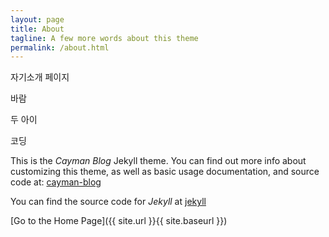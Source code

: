 ```yaml
---
layout: page
title: About
tagline: A few more words about this theme
permalink: /about.html
---
```


자기소개 페이지


바람


두 아이

코딩

This is the _Cayman Blog_ Jekyll theme. You can find out more info about customizing this theme, as well as basic usage documentation, and source code at: [cayman-blog](https://github.com/lorepirri/cayman-blog)

You can find the source code for _Jekyll_ at [jekyll](https://github.com/jekyll/jekyll)


[Go to the Home Page]({{ site.url }}{{ site.baseurl }})
